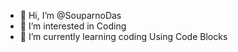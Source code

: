 - 👋 Hi, I’m @SouparnoDas
- 👀 I’m interested in Coding
- 🌱 I’m currently learning coding Using Code Blocks


<!---
SouparnoDas/SouparnoDas is a ✨ special ✨ repository because its `README.md` (this file) appears on your GitHub profile.
You can click the Preview link to take a look at your changes.
--->
